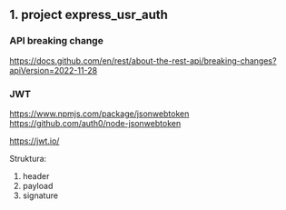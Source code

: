 ## 1. project express_usr_auth

### API breaking change  
https://docs.github.com/en/rest/about-the-rest-api/breaking-changes?apiVersion=2022-11-28  


### JWT

https://www.npmjs.com/package/jsonwebtoken  
https://github.com/auth0/node-jsonwebtoken  

https://jwt.io/

Struktura:  
1. header
2. payload
3. signature


